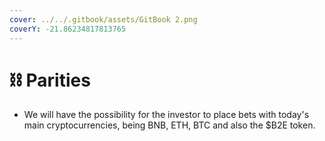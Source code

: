 ```yaml
---
cover: ../../.gitbook/assets/GitBook 2.png
coverY: -21.86234817813765
---
```


# ⛓ Parities

* We will have the possibility for the investor to place bets with today's main cryptocurrencies, being BNB, ETH, BTC and also the $B2E token.
